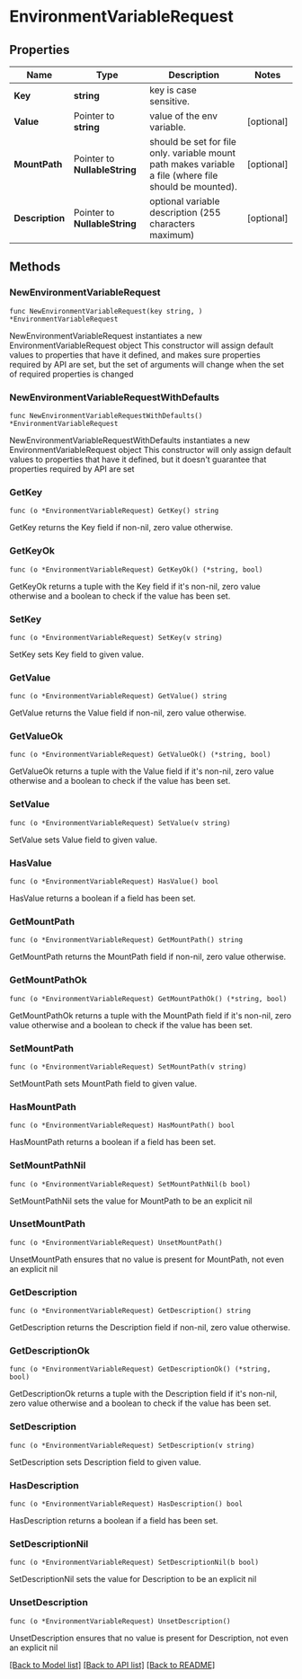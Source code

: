 # EnvironmentVariableRequest

## Properties

Name | Type | Description | Notes
------------ | ------------- | ------------- | -------------
**Key** | **string** | key is case sensitive. | 
**Value** | Pointer to **string** | value of the env variable. | [optional] 
**MountPath** | Pointer to **NullableString** | should be set for file only. variable mount path makes variable a file (where file should be mounted). | [optional] 
**Description** | Pointer to **NullableString** | optional variable description (255 characters maximum) | [optional] 

## Methods

### NewEnvironmentVariableRequest

`func NewEnvironmentVariableRequest(key string, ) *EnvironmentVariableRequest`

NewEnvironmentVariableRequest instantiates a new EnvironmentVariableRequest object
This constructor will assign default values to properties that have it defined,
and makes sure properties required by API are set, but the set of arguments
will change when the set of required properties is changed

### NewEnvironmentVariableRequestWithDefaults

`func NewEnvironmentVariableRequestWithDefaults() *EnvironmentVariableRequest`

NewEnvironmentVariableRequestWithDefaults instantiates a new EnvironmentVariableRequest object
This constructor will only assign default values to properties that have it defined,
but it doesn't guarantee that properties required by API are set

### GetKey

`func (o *EnvironmentVariableRequest) GetKey() string`

GetKey returns the Key field if non-nil, zero value otherwise.

### GetKeyOk

`func (o *EnvironmentVariableRequest) GetKeyOk() (*string, bool)`

GetKeyOk returns a tuple with the Key field if it's non-nil, zero value otherwise
and a boolean to check if the value has been set.

### SetKey

`func (o *EnvironmentVariableRequest) SetKey(v string)`

SetKey sets Key field to given value.


### GetValue

`func (o *EnvironmentVariableRequest) GetValue() string`

GetValue returns the Value field if non-nil, zero value otherwise.

### GetValueOk

`func (o *EnvironmentVariableRequest) GetValueOk() (*string, bool)`

GetValueOk returns a tuple with the Value field if it's non-nil, zero value otherwise
and a boolean to check if the value has been set.

### SetValue

`func (o *EnvironmentVariableRequest) SetValue(v string)`

SetValue sets Value field to given value.

### HasValue

`func (o *EnvironmentVariableRequest) HasValue() bool`

HasValue returns a boolean if a field has been set.

### GetMountPath

`func (o *EnvironmentVariableRequest) GetMountPath() string`

GetMountPath returns the MountPath field if non-nil, zero value otherwise.

### GetMountPathOk

`func (o *EnvironmentVariableRequest) GetMountPathOk() (*string, bool)`

GetMountPathOk returns a tuple with the MountPath field if it's non-nil, zero value otherwise
and a boolean to check if the value has been set.

### SetMountPath

`func (o *EnvironmentVariableRequest) SetMountPath(v string)`

SetMountPath sets MountPath field to given value.

### HasMountPath

`func (o *EnvironmentVariableRequest) HasMountPath() bool`

HasMountPath returns a boolean if a field has been set.

### SetMountPathNil

`func (o *EnvironmentVariableRequest) SetMountPathNil(b bool)`

 SetMountPathNil sets the value for MountPath to be an explicit nil

### UnsetMountPath
`func (o *EnvironmentVariableRequest) UnsetMountPath()`

UnsetMountPath ensures that no value is present for MountPath, not even an explicit nil
### GetDescription

`func (o *EnvironmentVariableRequest) GetDescription() string`

GetDescription returns the Description field if non-nil, zero value otherwise.

### GetDescriptionOk

`func (o *EnvironmentVariableRequest) GetDescriptionOk() (*string, bool)`

GetDescriptionOk returns a tuple with the Description field if it's non-nil, zero value otherwise
and a boolean to check if the value has been set.

### SetDescription

`func (o *EnvironmentVariableRequest) SetDescription(v string)`

SetDescription sets Description field to given value.

### HasDescription

`func (o *EnvironmentVariableRequest) HasDescription() bool`

HasDescription returns a boolean if a field has been set.

### SetDescriptionNil

`func (o *EnvironmentVariableRequest) SetDescriptionNil(b bool)`

 SetDescriptionNil sets the value for Description to be an explicit nil

### UnsetDescription
`func (o *EnvironmentVariableRequest) UnsetDescription()`

UnsetDescription ensures that no value is present for Description, not even an explicit nil

[[Back to Model list]](../README.md#documentation-for-models) [[Back to API list]](../README.md#documentation-for-api-endpoints) [[Back to README]](../README.md)


